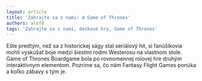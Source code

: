 ```yaml
---
layout: article
title: 'Zahrajte sa s nami: A Game of Thrones'
authors: alef0
tags: 'Zahrajte sa s nami, deskové hry, Game of Thrones'
---
```


Ešte predtým, než sa z historickej ságy stal seriálový hit, si fanúšikovia
mohli vyskúšať boje medzi šiestmi rodmi Westerosu na vlastnom stole.
Game of Thrones Boardgame bola po rovnomennej rolovej hre druhým
interaktívnym elementom. Pozrime sa, čo nám Fantasy Flight Games ponúka
a koľko zábavy s tým je.
